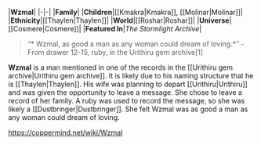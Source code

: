 |**Wzmal**|
|-|-|
|**Family**|
|**Children**|[[Kmakra\|Kmakra]], [[Molinar\|Molinar]]|
|**Ethnicity**|[[Thaylen\|Thaylen]]|
|**World**|[[Roshar\|Roshar]]|
|**Universe**|[[Cosmere\|Cosmere]]|
|**Featured In**|*The Stormlight Archive*|

>“* Wzmal, as good a man as any woman could dream of loving.*”
\- From drawer 12-15, ruby, in the Urithiru gem archive[1]


**Wzmal** is a man mentioned in one of the records in the [[Urithiru gem archive\|Urithiru gem archive]]. It is likely due to his naming structure that he is [[Thaylen\|Thaylen]].
His wife was planning to depart [[Urithiru\|Urithiru]] and was given the opportunity to leave a message. She chose to leave a record of her family. A ruby was used to record the message, so she was likely a [[Dustbringer\|Dustbringer]].
She felt Wzmal was as good a man as any woman could dream of loving.



https://coppermind.net/wiki/Wzmal